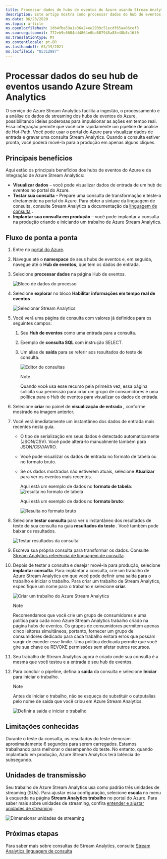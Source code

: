 ```yaml
---
title: Processar dados de hubs de eventos do Azure usando Stream Analytics | Microsoft Docs
description: Este artigo mostra como processar dados do hub de eventos do Azure usando um trabalho Azure Stream Analytics.
ms.date: 06/23/2020
ms.topic: article
ms.openlocfilehash: 2db4fba59a1a06a24ee2939c51ecdf65aa06cef3
ms.sourcegitcommit: 772eb9c6684dd4864e0ba507945a83e48b8c16f0
ms.translationtype: MT
ms.contentlocale: pt-BR
ms.lasthandoff: 03/19/2021
ms.locfileid: "85312887"
---
```

# <a name="process-data-from-your-event-hub-using-azure-stream-analytics"></a>Processar dados do seu hub de eventos usando Azure Stream Analytics 
O serviço de Azure Stream Analytics facilita a ingestão, o processamento e a análise de dados de streaming dos hubs de eventos do Azure, possibilitando ideias poderosas para impulsionar as ações em tempo real. Essa integração permite que você crie rapidamente um pipeline de análise de Hot-Path. Você pode usar o portal do Azure para visualizar dados de entrada e gravar uma consulta Stream Analytics. Quando a consulta estiver pronta, você poderá movê-la para a produção em apenas alguns cliques. 

## <a name="key-benefits"></a>Principais benefícios
Aqui estão os principais benefícios dos hubs de eventos do Azure e da integração de Azure Stream Analytics: 
- **Visualizar dados** – você pode visualizar dados de entrada de um hub de eventos no portal do Azure.
- **Testar sua consulta** – Prepare uma consulta de transformação e teste-a diretamente na portal do Azure. Para obter a sintaxe da linguagem de consulta, consulte Stream Analytics a documentação da [linguagem de consulta](/stream-analytics-query/built-in-functions-azure-stream-analytics) .
- **Implantar sua consulta em produção** – você pode implantar a consulta na produção criando e iniciando um trabalho de Azure Stream Analytics.

## <a name="end-to-end-flow"></a>Fluxo de ponta a ponta

1. Entre no [portal do Azure](https://portal.azure.com). 
1. Navegue até o **namespace** de seus hubs de eventos e, em seguida, navegue até o **Hub de eventos**, que tem os dados de entrada. 
1. Selecione **processar dados** na página Hub de eventos.  

    ![Bloco de dados do processo](./media/process-data-azure-stream-analytics/process-data-tile.png)
1. Selecione **explorar** no bloco **Habilitar informações em tempo real de eventos** . 

    ![Selecionar Stream Analytics](./media/process-data-azure-stream-analytics/process-data-page-explore-stream-analytics.png)
1. Você verá uma página de consulta com valores já definidos para os seguintes campos:
    1. Seu **Hub de eventos** como uma entrada para a consulta.
    1. Exemplo de **consulta SQL** com instrução SELECT. 
    1. Um alias de **saída** para se referir aos resultados do teste de consulta. 

        ![Editor de consultas](./media/process-data-azure-stream-analytics/query-editor.png)
        
        > [!NOTE]
        >  Quando você usa esse recurso pela primeira vez, essa página solicita sua permissão para criar um grupo de consumidores e uma política para o Hub de eventos para visualizar os dados de entrada.
1. Selecione **criar** no painel de **visualização de entrada** , conforme mostrado na imagem anterior. 
1. Você verá imediatamente um instantâneo dos dados de entrada mais recentes nesta guia.
    - O tipo de serialização em seus dados é detectado automaticamente (JSON/CSV). Você pode alterá-lo manualmente também para JSON/CSV/AVRO.
    - Você pode visualizar os dados de entrada no formato de tabela ou no formato bruto. 
    - Se os dados mostrados não estiverem atuais, selecione **Atualizar** para ver os eventos mais recentes. 

        Aqui está um exemplo de dados no **formato de tabela**:   ![ resulta no formato de tabela](./media/process-data-azure-stream-analytics/snapshot-results.png)

        Aqui está um exemplo de dados no **formato bruto**: 

        ![Resulta no formato bruto](./media/process-data-azure-stream-analytics/snapshot-results-raw-format.png)
1. Selecione **testar consulta** para ver o instantâneo dos resultados de teste de sua consulta na guia **resultados do teste** . Você também pode baixar os resultados.

    ![Testar resultados da consulta](./media/process-data-azure-stream-analytics/test-results.png)
1. Escreva sua própria consulta para transformar os dados. Consulte [Stream Analytics referência de linguagem de consulta](/stream-analytics-query/stream-analytics-query-language-reference).
1. Depois de testar a consulta e desejar movê-la para produção, selecione **implantar consulta**. Para implantar a consulta, crie um trabalho de Azure Stream Analytics em que você pode definir uma saída para o trabalho e iniciar o trabalho. Para criar um trabalho de Stream Analytics, especifique um nome para o trabalho e selecione **criar**.

      ![Criar um trabalho do Azure Stream Analytics](./media/process-data-azure-stream-analytics/create-stream-analytics-job.png)

      > [!NOTE] 
      >  Recomendamos que você crie um grupo de consumidores e uma política para cada novo Azure Stream Analytics trabalho criado na página hubs de eventos. Os grupos de consumidores permitem apenas cinco leitores simultâneos, portanto, fornecer um grupo de consumidores dedicado para cada trabalho evitará erros que possam surgir de exceder esse limite. Uma política dedicada permite que você gire sua chave ou REVOKE permissões sem afetar outros recursos. 
1. Seu trabalho de Stream Analytics agora é criado onde sua consulta é a mesma que você testou e a entrada é seu hub de eventos. 

9.  Para concluir o pipeline, defina a **saída** da consulta e selecione **Iniciar** para iniciar o trabalho.

    > [!NOTE]
    > Antes de iniciar o trabalho, não se esqueça de substituir o outputalias pelo nome de saída que você criou em Azure Stream Analytics.

      ![Definir a saída e iniciar o trabalho](./media/process-data-azure-stream-analytics/set-output-start-job.png)


## <a name="known-limitations"></a>Limitações conhecidas
Durante o teste da consulta, os resultados do teste demoram aproximadamente 6 segundos para serem carregados. Estamos trabalhando para melhorar o desempenho do teste. No entanto, quando implantado em produção, Azure Stream Analytics terá latência de subsegundo.

## <a name="streaming-units"></a>Unidades de transmissão
Seu trabalho de Azure Stream Analytics usa como padrão três unidades de streaming (SUs). Para ajustar essa configuração, selecione **escala** no menu à esquerda na página **Stream Analytics trabalho** no portal do Azure. Para saber mais sobre unidades de streaming, confira [entender e ajustar unidades de streaming](../stream-analytics/stream-analytics-streaming-unit-consumption.md).

![Dimensionar unidades de streaming](./media/process-data-azure-stream-analytics/scale.png)

## <a name="next-steps"></a>Próximas etapas
Para saber mais sobre consultas de Stream Analytics, consulte [Stream Analytics linguagem de consulta](/stream-analytics-query/built-in-functions-azure-stream-analytics)
